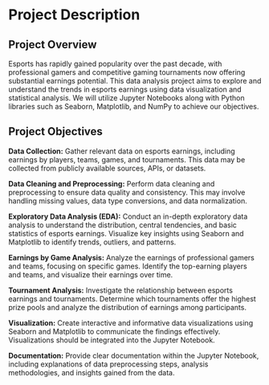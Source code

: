 # Project Description

## Project Overview
Esports has rapidly gained popularity over the past decade, with professional gamers and competitive gaming tournaments now offering substantial earnings potential. This data analysis project aims to explore and understand the trends in esports earnings using data visualization and statistical analysis. We will utilize Jupyter Notebooks along with Python libraries such as Seaborn, Matplotlib, and NumPy to achieve our objectives.

## Project Objectives

__Data Collection:__ Gather relevant data on esports earnings, including earnings by players, teams, games, and tournaments. This data may be collected from publicly available sources, APIs, or datasets.

__Data Cleaning and Preprocessing:__ Perform data cleaning and preprocessing to ensure data quality and consistency. This may involve handling missing values, data type conversions, and data normalization.

__Exploratory Data Analysis (EDA):__ Conduct an in-depth exploratory data analysis to understand the distribution, central tendencies, and basic statistics of esports earnings. Visualize key insights using Seaborn and Matplotlib to identify trends, outliers, and patterns.

__Earnings by Game Analysis:__ Analyze the earnings of professional gamers and teams, focusing on specific games. Identify the top-earning players and teams, and visualize their earnings over time.

__Tournament Analysis:__ Investigate the relationship between esports earnings and tournaments. Determine which tournaments offer the highest prize pools and analyze the distribution of earnings among participants.

__Visualization:__ Create interactive and informative data visualizations using Seaborn and Matplotlib to communicate the findings effectively. Visualizations should be integrated into the Jupyter Notebook.

__Documentation:__ Provide clear documentation within the Jupyter Notebook, including explanations of data preprocessing steps, analysis methodologies, and insights gained from the data.
